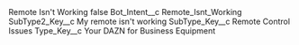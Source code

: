 <?xml version="1.0" encoding="UTF-8"?>
<CustomMetadata xmlns="http://soap.sforce.com/2006/04/metadata" xmlns:xsi="http://www.w3.org/2001/XMLSchema-instance" xmlns:xsd="http://www.w3.org/2001/XMLSchema">
    <label>Remote Isn&apos;t Working</label>
    <protected>false</protected>
    <values>
        <field>Bot_Intent__c</field>
        <value xsi:type="xsd:string">Remote_Isnt_Working</value>
    </values>
    <values>
        <field>SubType2_Key__c</field>
        <value xsi:type="xsd:string">My remote isn&apos;t working</value>
    </values>
    <values>
        <field>SubType_Key__c</field>
        <value xsi:type="xsd:string">Remote Control Issues</value>
    </values>
    <values>
        <field>Type_Key__c</field>
        <value xsi:type="xsd:string">Your DAZN for Business Equipment</value>
    </values>
</CustomMetadata>
